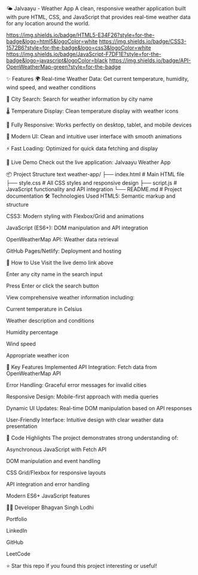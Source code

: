 🌤️ Jalvaayu - Weather App
A clean, responsive weather application built with pure HTML, CSS, and JavaScript that provides real-time weather data for any location around the world.

https://img.shields.io/badge/HTML5-E34F26?style=for-the-badge&logo=html5&logoColor=white
https://img.shields.io/badge/CSS3-1572B6?style=for-the-badge&logo=css3&logoColor=white
https://img.shields.io/badge/JavaScript-F7DF1E?style=for-the-badge&logo=javascript&logoColor=black
https://img.shields.io/badge/API-OpenWeatherMap-green?style=for-the-badge

✨ Features
🌍 Real-time Weather Data: Get current temperature, humidity, wind speed, and weather conditions

📍 City Search: Search for weather information by city name

🌡️ Temperature Display: Clean temperature display with weather icons

📱 Fully Responsive: Works perfectly on desktop, tablet, and mobile devices

🎨 Modern UI: Clean and intuitive user interface with smooth animations

⚡ Fast Loading: Optimized for quick data fetching and display

🚀 Live Demo
Check out the live application: Jalvaayu Weather App

📦 Project Structure
text
weather-app/
├── index.html          # Main HTML file
├── style.css           # All CSS styles and responsive design
├── script.js           # JavaScript functionality and API integration
└── README.md           # Project documentation
🛠️ Technologies Used
HTML5: Semantic markup and structure

CSS3: Modern styling with Flexbox/Grid and animations

JavaScript (ES6+): DOM manipulation and API integration

OpenWeatherMap API: Weather data retrieval

GitHub Pages/Netlify: Deployment and hosting

🔧 How to Use
Visit the live demo link above

Enter any city name in the search input

Press Enter or click the search button

View comprehensive weather information including:

Current temperature in Celsius

Weather description and conditions

Humidity percentage

Wind speed

Appropriate weather icon

🎯 Key Features Implemented
API Integration: Fetch data from OpenWeatherMap API

Error Handling: Graceful error messages for invalid cities

Responsive Design: Mobile-first approach with media queries

Dynamic UI Updates: Real-time DOM manipulation based on API responses

User-Friendly Interface: Intuitive design with clear weather data presentation

📝 Code Highlights
The project demonstrates strong understanding of:

Asynchronous JavaScript with Fetch API

DOM manipulation and event handling

CSS Grid/Flexbox for responsive layouts

API integration and error handling

Modern ES6+ JavaScript features

👨‍💻 Developer
Bhagvan Singh Lodhi

Portfolio

LinkedIn

GitHub

LeetCode

⭐ Star this repo if you found this project interesting or useful!
